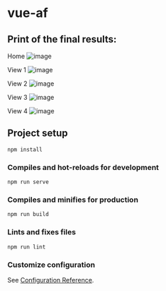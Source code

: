 # vue-af

## Print of the final results:
Home
![image](https://user-images.githubusercontent.com/65422447/143784681-5f3be7f9-d607-4b73-81ad-93fdc7e70371.png)

View 1
![image](https://user-images.githubusercontent.com/65422447/143784688-d6e228ab-60c1-4b4e-9309-e0eb1b6b4680.png)

View 2
![image](https://user-images.githubusercontent.com/65422447/143784698-565e7d94-a49e-4a6d-b287-b20d168299c0.png)

View 3
![image](https://user-images.githubusercontent.com/65422447/143784704-6baa51e2-d0d7-43ce-9944-c8a31a11a1cd.png)

View 4
![image](https://user-images.githubusercontent.com/65422447/143784706-a14f35b6-aaac-40d5-9766-0b9518d62506.png)


## Project setup
```
npm install
```

### Compiles and hot-reloads for development
```
npm run serve
```

### Compiles and minifies for production
```
npm run build
```

### Lints and fixes files
```
npm run lint
```

### Customize configuration
See [Configuration Reference](https://cli.vuejs.org/config/).
